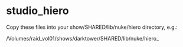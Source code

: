 # studio_hiero

Copy these files into your show/SHARED/lib/nuke/hiero directory, e.g.:

/Volumes/raid_vol01/shows/darktower/SHARED/lib/nuke/hiero_